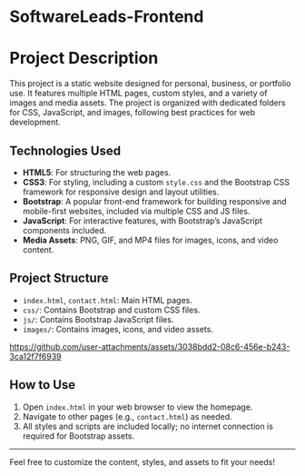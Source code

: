 # SoftwareLeads-Frontend
# Project Description

This project is a static website designed for personal, business, or portfolio use. It features multiple HTML pages, custom styles, and a variety of images and media assets. The project is organized with dedicated folders for CSS, JavaScript, and images, following best practices for web development.

## Technologies Used

- **HTML5**: For structuring the web pages.
- **CSS3**: For styling, including a custom `style.css` and the Bootstrap CSS framework for responsive design and layout utilities.
- **Bootstrap**: A popular front-end framework for building responsive and mobile-first websites, included via multiple CSS and JS files.
- **JavaScript**: For interactive features, with Bootstrap’s JavaScript components included.
- **Media Assets**: PNG, GIF, and MP4 files for images, icons, and video content.

## Project Structure

- `index.html`, `contact.html`: Main HTML pages.
- `css/`: Contains Bootstrap and custom CSS files.
- `js/`: Contains Bootstrap JavaScript files.
- `images/`: Contains images, icons, and video assets.

https://github.com/user-attachments/assets/3038bdd2-08c6-456e-b243-3ca12f7f6939


## How to Use

1. Open `index.html` in your web browser to view the homepage.
2. Navigate to other pages (e.g., `contact.html`) as needed.
3. All styles and scripts are included locally; no internet connection is required for Bootstrap assets.

---
Feel free to customize the content, styles, and assets to fit your needs!
